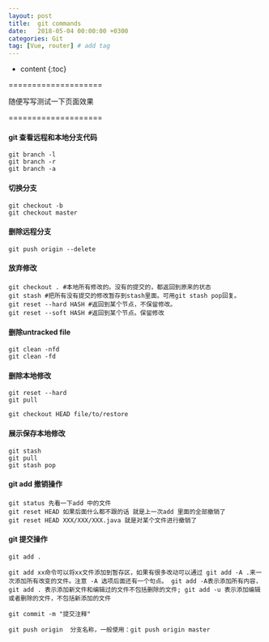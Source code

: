 ```yaml
---
layout: post
title:  git commands
date:   2018-05-04 00:00:00 +0300
categories: Git
tag: [Vue, router] # add tag
---
```


* content
{:toc}


====================

随便写写测试一下页面效果

====================

#### git 查看远程和本地分支代码

```
git branch -l
git branch -r
git branch -a
```

#### 切换分支

```
git checkout -b 
git checkout master
```

#### 删除远程分支

```
git push origin --delete 
```

#### 放弃修改

```
git checkout . #本地所有修改的。没有的提交的，都返回到原来的状态
git stash #把所有没有提交的修改暂存到stash里面。可用git stash pop回复。
git reset --hard HASH #返回到某个节点，不保留修改。
git reset --soft HASH #返回到某个节点。保留修改
```

#### 删除untracked file

```
git clean -nfd
git clean -fd
```

#### 删除本地修改

```
git reset --hard
git pull

git checkout HEAD file/to/restore
```

#### 展示保存本地修改

```
git stash
git pull
git stash pop
```

#### git add 撤销操作

```
git status 先看一下add 中的文件 
git reset HEAD 如果后面什么都不跟的话 就是上一次add 里面的全部撤销了 
git reset HEAD XXX/XXX/XXX.java 就是对某个文件进行撤销了
```


#### git 提交操作

```
git add . 

git add xx命令可以将xx文件添加到暂存区，如果有很多改动可以通过 git add -A .来一次添加所有改变的文件。注意 -A 选项后面还有一个句点。 git add -A表示添加所有内容， git add . 表示添加新文件和编辑过的文件不包括删除的文件; git add -u 表示添加编辑或者删除的文件，不包括新添加的文件

git commit -m "提交注释"

git push origin  分支名称，一般使用：git push origin master
```

